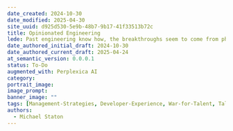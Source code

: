 ```yaml
---
date_created: 2024-10-30
date_modified: 2025-04-30
site_uuid: d925d530-5e9b-48b7-9b17-41f33513b72c
title: Opinionated Engineering
lede: Past engineering know how, the breakthroughs seem to come from philospher-developers.
date_authored_initial_draft: 2024-10-30
date_authored_current_draft: 2025-04-24
at_semantic_version: 0.0.0.1
status: To-Do
augmented_with: Perplexica AI
category: 
portrait_image: 
image_prompt: 
banner_image: ""
tags: [Management-Strategies, Developer-Experience, War-for-Talent, Talent-Development]
authors:
  - Michael Staton
---
```


